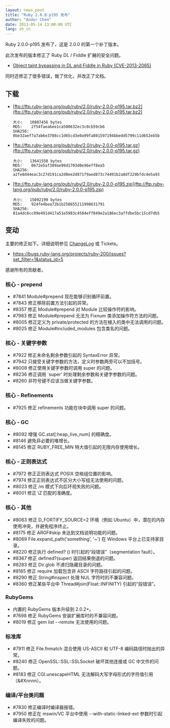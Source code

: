 ```yaml
---
layout: news_post
title: "Ruby 2.0.0-p195 发布"
author: "Andor Chen"
date: 2013-05-14 13:00:00 UTC
lang: zh_cn
---
```


Ruby 2.0.0-p195 发布了，这是 2.0.0 的第一个补丁版本。

此次发布的版本修正了 Ruby DL / Fiddle 扩展的安全问题。

* [Object taint bypassing in DL and Fiddle in Ruby
  (CVE-2013-2065)](/en/news/2013/05/14/taint-bypass-dl-fiddle-cve-2013-2065/)

同时还修正了很多错误，做了优化，并改正了文档。

## 下载

* [ftp://ftp.ruby-lang.org/pub/ruby/2.0/ruby-2.0.0-p195.tar.bz2](ftp://ftp.ruby-lang.org/pub/ruby/2.0/ruby-2.0.0-p195.tar.bz2)

      大小:   10807456 bytes
      MD5:    2f54faea6ee1ca500632ec3c0cb59cb6
      SHA256: 0be32aef7a7ab6e3708cc1d65cd3e0a99fa801597194bbedd5799c11d652eb5b

* [ftp://ftp.ruby-lang.org/pub/ruby/2.0/ruby-2.0.0-p195.tar.gz](ftp://ftp.ruby-lang.org/pub/ruby/2.0/ruby-2.0.0-p195.tar.gz)

      大小:   13641558 bytes
      MD5:    0672e5af309ae99d1703d0e96eff8ea5
      SHA256: a2fe8d44eac3c27d191ca2d0ee2d871f9aed873c74491b2a8df229bfdc4e5a93

* [ftp://ftp.ruby-lang.org/pub/ruby/2.0/ruby-2.0.0-p195.zip](ftp://ftp.ruby-lang.org/pub/ruby/2.0/ruby-2.0.0-p195.zip)

      大小:   15092199 bytes
      MD5:    924fe4bea72b1b258655211998631791
      SHA256: 81a4dc6cc09e491d417a51e5983c4584eff849e2a186ec3affdbe5bc15cd7db5

## 变动

主要的修正如下。详细说明参见 [ChangeLog](http://svn.ruby-lang.org/repos/ruby/tags/v2_0_0_195/ChangeLog) 或 Tickets。

* https://bugs.ruby-lang.org/projects/ruby-200/issues?set_filter=1&status_id=5

感谢所有的贡献者。

### 核心 - prepend

- \#7841 Module#prepend 现在能够识别循环前置。
- \#7843 修正移除前置方法引起的异常。
- \#8357 修正 Module#prepend 对 Module 比较操作符的影响。
- \#7983 修正 Module#prepend 无法为 Fixnum 类添加操作符方法的问题。
- \#8005 修正定义为 private/protected 的方法在植入的类中无法调用的问题。
- \#8025 修正 Module#included_modules 包含类名的问题。

### 核心 - 关键字参数

- \#7922 修正未命名剩余参数引起的 SyntaxError 异常。
- \#7942 只接受关键字参数的方法，定义时参数两旁可以不加括号。
- \#8008 修正使用关键字参数时调用 super 的问题。
- \#8236 修正调用 `super' 时处理剩余参数和关键字参数的问题。
- \#8260 非符号键不应该当做关键字参数。

### 核心 - Refinements

- \#7925 修正 refinements 功能在块中调用 super 的问题。

### 核心 - GC

- \#8092 增强 GC.stat[:heap_live_num] 的精确度。
- \#8146 避免非必要的堆增长。
- \#8145 修正 RUBY_FREE_MIN 特大值引起的无限内存使用增长。

### 核心 - 正则表达式

- \#7972 修正正则表达式 POSIX 空格组位置的影响。
- \#7974 修正正则表达式不区分大小写组无法使用的问题。
- \#8023 修正 /m 模式下向后环视失败的问题。
- \#8001 修正 \Z 匹配的准确度。

### 核心 - 其他

- \#8063 修正 D_FORTIFY_SOURCE=2 环境（例如 Ubuntu）中，潜在的内存使用冲突，并避免程序终止。
- \#8175 修正 ARGF#skip 未达到文档说明功能的问题。
- \#8069 File.expand_path('something', '~') 在 Windows 平台上已支持家目录。
- \#8220 修正执行 defined? () 时引起的“段错误”（segmentation fault）。
- \#8367 修正 defined?(super) 返回结果倒退的问题。
- \#8283 修正 Dir.glob 不递归隐藏目录的问题。
- \#8165 修正 require 加载包含非 ASCII 字符路径引起的问题。
- \#8290 修正 String#inspect 处理 NUL 字符时的不兼容问题。
- \#8360 修正某些平台中 Thread#join(Float::INFINITY) 引起的“段错误”。

### RubyGems

- 内置的 RubyGems 版本升级到 2.0.2+。
- \#7698 修正 RubyGems 安装扩展库时的不兼容问题。
- \#8019 修正 gem list --remote 无法使用的问题。

### 标准库

- \#7911 修正 File.fnmatch 混合使用 US-ASCII 和 UTF-8 编码路径时抛出的异常。
- \#8240 修正 OpenSSL::SSL::SSLSocket 破坏其他连接或 GC 中文件的问题。
- \#8183 修正 CGI.unescapeHTML 无法解码大写字母形式的字符值引用（&#Xnnnn）。

### 编译/平台类问题

- \#7830 修正编译时编译器报错。
- \#7950 修正在 mswin/VC 平台中使用 --with-static-linked-ext 参数时引起编译失败的问题。

